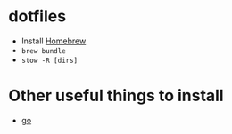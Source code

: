 dotfiles
========

- Install [Homebrew](https://brew.sh/)
- `brew bundle`
- `stow -R [dirs]`

# Other useful things to install

- [go](http://golang.org/dl)
